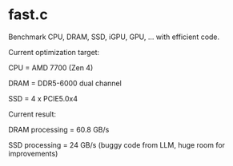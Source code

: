 # fast.c
Benchmark CPU, DRAM, SSD, iGPU, GPU, ... with efficient code.

Current optimization target:

CPU = AMD 7700 (Zen 4)

DRAM = DDR5-6000 dual channel

SSD = 4 x PCIE5.0x4

Current result:

DRAM processing = 60.8 GB/s

SSD processing = 24 GB/s (buggy code from LLM, huge room for improvements)
